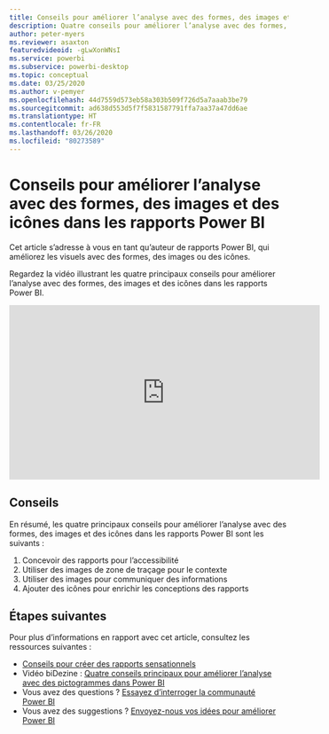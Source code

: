 ```yaml
---
title: Conseils pour améliorer l’analyse avec des formes, des images et des icônes dans les rapports Power BI
description: Quatre conseils pour améliorer l’analyse avec des formes, des images et des icônes dans les visuels de rapports Power BI, dans Power BI Desktop ou dans le service Power BI.
author: peter-myers
ms.reviewer: asaxton
featuredvideoid: -gLwXonWNsI
ms.service: powerbi
ms.subservice: powerbi-desktop
ms.topic: conceptual
ms.date: 03/25/2020
ms.author: v-pemyer
ms.openlocfilehash: 44d7559d573eb58a303b509f726d5a7aaab3be79
ms.sourcegitcommit: ad638d553d5f7f5831587791ffa7aa37a47dd6ae
ms.translationtype: HT
ms.contentlocale: fr-FR
ms.lasthandoff: 03/26/2020
ms.locfileid: "80273589"
---
```

# <a name="tips-to-improve-analysis-with-shapes-images-and-icons-in-power-bi-reports"></a>Conseils pour améliorer l’analyse avec des formes, des images et des icônes dans les rapports Power BI

Cet article s’adresse à vous en tant qu’auteur de rapports Power BI, qui améliorez les visuels avec des formes, des images ou des icônes.

Regardez la vidéo illustrant les quatre principaux conseils pour améliorer l’analyse avec des formes, des images et des icônes dans les rapports Power BI.

<iframe width="560" height="315" src="https://www.youtube.com/embed/-gLwXonWNsI" frameborder="0" allowfullscreen></iframe>

## <a name="tips"></a>Conseils

En résumé, les quatre principaux conseils pour améliorer l’analyse avec des formes, des images et des icônes dans les rapports Power BI sont les suivants :

1. Concevoir des rapports pour l’accessibilité
1. Utiliser des images de zone de traçage pour le contexte
1. Utiliser des images pour communiquer des informations
1. Ajouter des icônes pour enrichir les conceptions des rapports

## <a name="next-steps"></a>Étapes suivantes

Pour plus d’informations en rapport avec cet article, consultez les ressources suivantes :

- [Conseils pour créer des rapports sensationnels](../power-bi-reports-tips-and-tricks-for-creating.md)
- Vidéo biDezine : [Quatre conseils principaux pour améliorer l’analyse avec des pictogrammes dans Power BI](https://www.youtube.com/watch?v=-gLwXonWNsI)
- Vous avez des questions ? [Essayez d’interroger la communauté Power BI](https://community.powerbi.com/)
- Vous avez des suggestions ? [Envoyez-nous vos idées pour améliorer Power BI](https://ideas.powerbi.com/)
